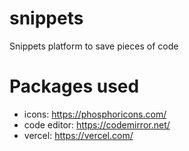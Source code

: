 # snippets

Snippets platform to save pieces of code

# Packages used

- icons: https://phosphoricons.com/
- code editor: https://codemirror.net/
-  vercel: https://vercel.com/
